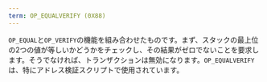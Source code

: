 ```yaml
---
term: OP_EQUALVERIFY (0X88)
---
```


`OP_EQUAL`と`OP_VERIFY`の機能を組み合わせたものです。まず、スタックの最上位の2つの値が等しいかどうかをチェックし、その結果がゼロでないことを要求します。そうでなければ、トランザクションは無効になります。`OP_EQUALVERIFY`は、特にアドレス検証スクリプトで使用されています。
